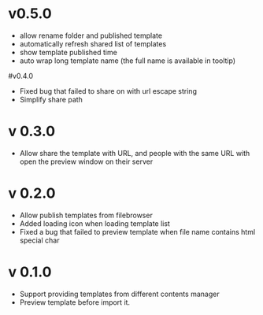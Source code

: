 # v0.5.0
- allow rename folder and published template
- automatically refresh shared list of templates
- show template published time
- auto wrap long template name (the full name is available in tooltip)

#v0.4.0
- Fixed bug that failed to share on with url escape string
- Simplify share path
# v 0.3.0
- Allow share the template with URL, and people with the same URL with open the preview window on their server
# v 0.2.0
- Allow publish templates from filebrowser
- Added loading icon when loading template list
- Fixed a bug that failed to preview template when file name contains html special char

# v 0.1.0
- Support providing templates from different contents manager
- Preview template before import it.
